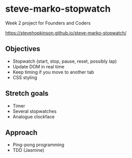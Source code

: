 # steve-marko-stopwatch
Week 2 project for Founders and Coders

https://stevehopkinson.github.io/steve-marko-stopwatch/

## Objectives
- Stopwatch (start, stop, pause, reset, possibly lap)
- Update DOM in real time
- Keep timing if you move to another tab
- CSS styling

## Stretch goals
- Timer
- Several stopwatches
- Analogue clockface

## Approach
- Ping-pong programming
- TDD (Jasmine)
